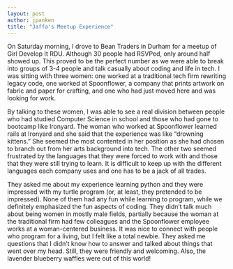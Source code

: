```yaml
---
layout: post
author: jpanken
title: "Jaffa's Meetup Experience"
---
```

On Saturday morning, I drove to Bean Traders in Durham for a meetup of Girl Develop It RDU.  Although 30 people had RSVPed, only around half showed up.  This proved to be the perfect number as we were able to break into groups of 3-4 people and talk casually about coding and life in tech.  I was sitting with three women: one worked at a traditional tech firm rewriting legacy code, one worked at Spoonflower, a company that prints artwork on fabric and paper for crafting, and one who had just moved here and was looking for work.  


By talking to these women, I was able to see a real division between people who had studied Computer Science in school and those who had gone to bootcamp like Ironyard.  The woman who worked at Spoonflower learned rails at Ironyard and she said that the experience was like “drowning kittens.”  She seemed the most contented in her position as she had chosen to branch out from her arts background into tech.  The other two seemed frustrated by the languages that they were forced to work with and those that they were still trying to learn.  It is difficult to keep up with the different languages each company uses and one has to be a jack of all trades.


They asked me about my experience learning python and they were impressed with my turtle program (or, at least, they pretended to be impressed).  None of them had any fun while learning to program, while we definitely emphasized the fun aspects of coding.  They didn’t talk much about being women in mostly male fields, partially because the woman at the traditional firm had few colleagues and the Spoonflower employee works at a woman-centered business.  It was nice to connect with people who program for a living, but I felt like a total newbie.  They asked me questions that I didn’t know how to answer and talked about things that went over my head.  Still, they were friendly and welcoming.  Also, the lavender blueberry waffles were out of this world!
